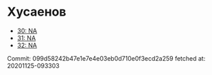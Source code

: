 # Хусаенов
- [30: NA](30.md)
- [31: NA](31.md)
- [32: NA](32.md)

Commit: 099d58242b47e1e7e4e03eb0d710e0f3ecd2a259
 fetched at: 20201125-093303
